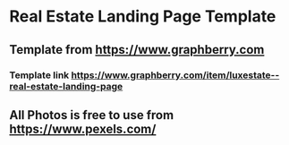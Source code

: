 # Real Estate Landing Page Template
## Template from https://www.graphberry.com
### Template link https://www.graphberry.com/item/luxestate--real-estate-landing-page
## All Photos is free to use from https://www.pexels.com/
